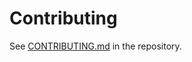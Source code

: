 # Contributing

See [CONTRIBUTING.md](https://github.com/muhammad-fiaz/tensr/blob/main/CONTRIBUTING.md) in the repository.
